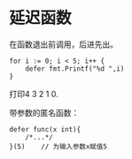 # 延迟函数
在函数退出前调用，后进先出。

```go:n
for i := 0; i < 5; i++ {
	defer fmt.Printf("%d ",i)
}
```
打印4 3 2 1 0.

带参数的匿名函数：
```go:n
defer func(x int){
	/*...*/
}(5)	// 为输入参数x赋值5
```


